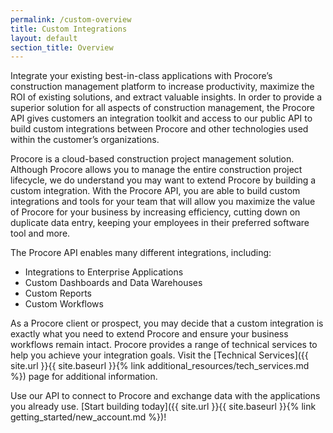 ```yaml
---
permalink: /custom-overview
title: Custom Integrations
layout: default
section_title: Overview
---
```


Integrate your existing best-in-class applications with Procore’s construction management platform to increase productivity, maximize the ROI of existing solutions, and extract valuable insights. In order to provide a superior solution for all aspects of construction management, the Procore API gives customers an integration toolkit and access to our public API to build custom integrations between Procore and other technologies used within the customer’s organizations.

Procore is a cloud-based construction project management solution.
Although Procore allows you to manage the entire construction project lifecycle, we do understand you may want to extend Procore by building a custom integration. With the Procore API, you are able to build custom integrations and tools for your team that will allow you maximize the value of Procore for your business by increasing efficiency, cutting down on duplicate data entry, keeping your employees in their preferred software tool and more.

The Procore API enables many different integrations, including:

- Integrations to Enterprise Applications
- Custom Dashboards and Data Warehouses
- Custom Reports
- Custom Workflows

As a Procore client or prospect, you may decide that a custom integration is exactly what you need to extend Procore and ensure your business workflows remain intact. Procore provides a range of technical services to help you achieve your integration goals. Visit the [Technical Services]({{ site.url }}{{ site.baseurl }}{% link additional_resources/tech_services.md %}) page for additional information.

Use our API to connect to Procore and exchange data with the applications you already use. [Start building today]({{ site.url }}{{ site.baseurl }}{% link getting_started/new_account.md %})!

